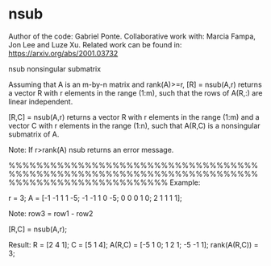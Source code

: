 # nsub

Author of the code:  Gabriel Ponte. Collaborative work with:  Marcia Fampa, Jon Lee and Luze Xu.  Related work can be found in: https://arxiv.org/abs/2001.03732

nsub    nonsingular submatrix

Assuming that A is an m-by-n matrix and rank(A)>=r, [R] = nsub(A,r) returns a vector R with r elements in the range (1:m), such that the rows of A(R,:) are linear independent.

[R,C] = nsub(A,r) returns a vector R with r elements in the range (1:m) and a vector C with r elements in the range (1:n), such that A(R,C) is a nonsingular submatrix of A.

Note: If r>rank(A) nsub returns an error message.

%%%%%%%%%%%%%%%%%%%%%%%%%%%%%%%%%%%%%%%%%%%%%%%%%%%%%%%%%%%%%%%%%%%%%%%%%%%%%%%%%%%%%%%%%%%%%%%
Example:

r = 3;
A = [-1 -1 1 1 -5; -1 -1 1 0 -5; 0 0 0 1 0; 2 1 1 1 1];

Note: row3 = row1 - row2

[R,C] = nsub(A,r);

Result:
   R = [2 4 1];
   C = [5 1 4];
   A(R,C) = [-5 1 0; 1 2 1; -5 -1 1];
   rank(A(R,C)) = 3;
